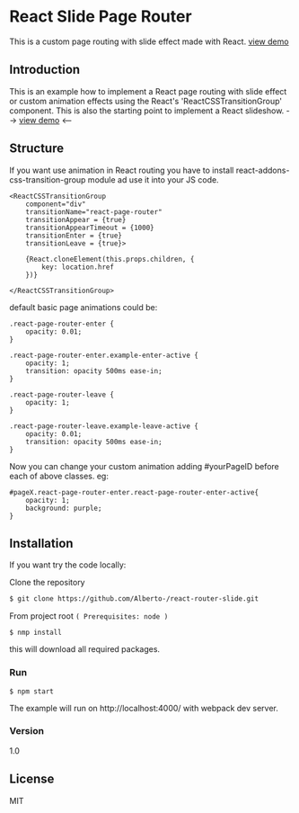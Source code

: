 #  React Slide Page Router

This is a custom page routing with slide effect made with React. [view demo]


## Introduction

This is an example how to implement a React page routing with slide effect or custom animation effects using the React's 'ReactCSSTransitionGroup' component.
This is also the starting point to implement a React slideshow.
 --> [view demo] <--

## Structure


If you want use  animation in React routing you have to install react-addons-css-transition-group module ad use it into your JS code.


	<ReactCSSTransitionGroup
		component="div"
		transitionName="react-page-router"
		transitionAppear = {true}
		transitionAppearTimeout = {1000}
		transitionEnter = {true}
		transitionLeave = {true}>

        {React.cloneElement(this.props.children, {
            key: location.href
        })}

	</ReactCSSTransitionGroup>


default basic page animations could be:
```
.react-page-router-enter {
    opacity: 0.01;
}

.react-page-router-enter.example-enter-active {
    opacity: 1;
    transition: opacity 500ms ease-in;
}

.react-page-router-leave {
    opacity: 1;
}

.react-page-router-leave.example-leave-active {
    opacity: 0.01;
    transition: opacity 500ms ease-in;
}
```

Now you can change your custom animation adding #yourPageID before each of above classes.
eg:
```
#pageX.react-page-router-enter.react-page-router-enter-active{
    opacity: 1;
    background: purple;
}
```

## Installation

If you want try the code locally:

Clone the repository

```sh
$ git clone https://github.com/Alberto-/react-router-slide.git
```


From project root `(
Prerequisites: node
)`


```
$ nmp install
```
this will download all required packages.


### Run

```
$ npm start
```

The example will run on http://localhost:4000/ with webpack dev server.



### Version
1.0

## License

MIT

[view demo]: <http://react-router-slide-show-enta.rhcloud.com/app/>
